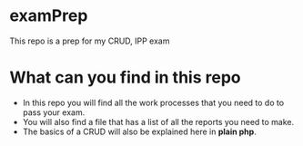 # examPrep

This repo is a prep for my CRUD, IPP exam

# What can you find in this repo

- In this repo you will find all the work processes that you need to do to pass your exam.
- You will also find a file that has a list of all the reports you need to make.
- The basics of a CRUD will also be explained here in **plain php**.